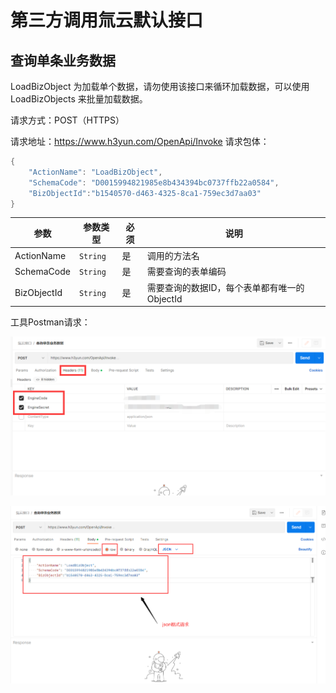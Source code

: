 # 第三方调用氚云默认接口
## 查询单条业务数据
LoadBizObject 为加载单个数据，请勿使用该接口来循环加载数据，可以使用LoadBizObjects 来批量加载数据。

请求方式：POST（HTTPS）

请求地址：https://www.h3yun.com/OpenApi/Invoke
请求包体：

~~~cs
{
    "ActionName": "LoadBizObject",
    "SchemaCode": "D0015994821985e8b434394bc0737ffb22a0584",
    "BizObjectId":"b1540570-d463-4325-8ca1-759ec3d7aa03"
}
~~~

| 参数                 | 参数类型                       | 必须                   | 说明        |
|--------------------|----------------------------|----------------------|-----------|
| ActionName           | ```String```               | 是                    | 调用的方法名    |
| SchemaCode            | ```String```               | 是                    | 需要查询的表单编码 |
| BizObjectId           | ```String```               | 是                    | 需要查询的数据ID，每个表单都有唯一的ObjectId        |

工具Postman请求：


![logo](../img/open-api-1.png ':size=80%')


![logo](../img/open-api-2.png ':size=80%')